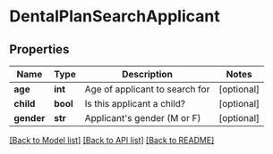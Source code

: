 # DentalPlanSearchApplicant

## Properties
Name | Type | Description | Notes
------------ | ------------- | ------------- | -------------
**age** | **int** | Age of applicant to search for | [optional] 
**child** | **bool** | Is this applicant a child? | [optional] 
**gender** | **str** | Applicant&#39;s gender (M or F) | [optional] 

[[Back to Model list]](../README.md#documentation-for-models) [[Back to API list]](../README.md#documentation-for-api-endpoints) [[Back to README]](../README.md)



